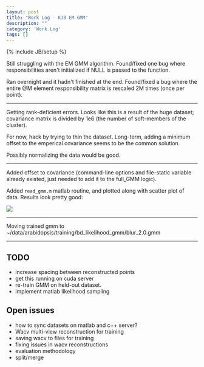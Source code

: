 ```yaml
---
layout: post
title: "Work Log - KJB EM GMM"
description: ""
category: 'Work Log'
tags: []
---
```

{% include JB/setup %}

Still struggling with the EM GMM algorithm.  Found/fixed one bug where responsibilities aren't initialized if NULL is passed to the function.

Ran overnight and it hadn't finished at the end.  Found/fixed a bug where the entire @M element responsibility matrix is rescaled 2M times (once per point).

---

Getting rank-deficient errors.  Looks like this is a result of the huge dataset; covariance matrix is divided by 1e6 (the number of soft-members of the cluster).

For now, hack by trying to thin the dataset.  Long-term, adding a minimum offset to the emperical covariance seems to be the common solution.

Possibly normalizing the data would be good.

---

Added offset to covariance (command-line options and file-static variable already existed, just needed to add it to the full_GMM logic).

Added `read_gmm.m` matlab routine, and plotted along with scatter plot of data.  Results look pretty good:
    
![]({{site.baseurl}}/img/2013-10-20-kjb-gmm-result.png)

---

Moving trained gmm to ~/data/arabidopsis/training/bd_likelihood_gmm/blur_2.0.gmm

---




TODO
----
* increase spacing between reconstructed points
* get this running on cuda server
* re-train GMM on held-out dataset.
* implement matlab likelihood sampling

Open issues
-----------
* how to sync datasets on matlab and c++ server?
* Wacv multi-view reconstruction for training
* saving wacv to files for training
* fixing issues in wacv reconstructions
* evaluation methodology
* split/merge


